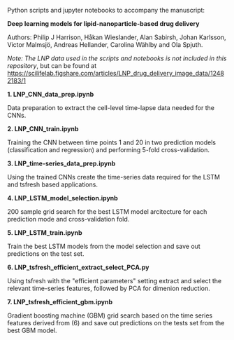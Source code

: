 Python scripts and jupyter notebooks to accompany the manuscript:

**Deep learning models for lipid-nanoparticle-based drug delivery**

Authors: Philip J Harrison, Håkan Wieslander, Alan Sabirsh, Johan Karlsson, Victor Malmsjö, Andreas Hellander, Carolina Wählby and Ola Spjuth.

*Note: The LNP data used in the scripts and notebooks is not included in this repository*, but can be found at https://scilifelab.figshare.com/articles/LNP_drug_delivery_image_data/12482183/1

**1. LNP_CNN_data_prep.ipynb**

Data preparation to extract the cell-level time-lapse data needed for the CNNs.

**2. LNP_CNN_train.ipynb**

Training the CNN between time points 1 and 20 in two prediction models (classification and regression) and performing 5-fold cross-validation.

**3. LNP_time-series_data_prep.ipynb**

Using the trained CNNs create the time-series data required for the LSTM and tsfresh based applications.

**4. LNP_LSTM_model_selection.ipynb**

200 sample grid search for the best LSTM model arcitecture for each prediction mode and cross-validation fold.

**5. LNP_LSTM_train.ipynb**

Train the best LSTM models from the model selection and save out predictions on the test set.


**6. LNP_tsfresh_efficient_extract_select_PCA.py**

Using tsfresh with the "efficient parameters" setting extract and select the relevant time-series features, followed by PCA for dimenion reduction.

**7. LNP_tsfresh_efficient_gbm.ipynb**

Gradient boosting machine (GBM) grid search based on the time series features derived from (6) and save out predictions on the tests set from the best GBM model.
